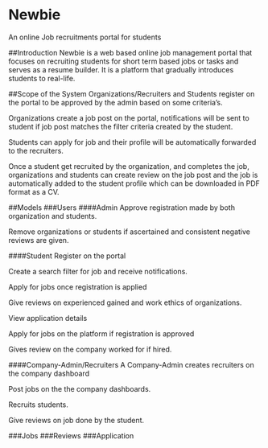 # Newbie
An online Job recruitments portal for students

##Introduction
Newbie is a web based online job management portal that focuses on recruiting students for short term based jobs or tasks and serves as a resume builder. 
It is a platform that gradually introduces students to real-life.

##Scope of the System
Organizations/Recruiters and Students register on the portal to be approved by the admin based on some criteria’s.

Organizations create a job post on the portal, notifications will be sent to student if job post matches the filter criteria created by the student.

Students can apply for job and their profile will be automatically forwarded to the recruiters.

Once a student get recruited by the organization, and completes the job, organizations and students can create review on the job post and the job is automatically added to the student profile which can be downloaded in PDF format as a CV.

##Models
###Users
####Admin
Approve registration made by both organization and students.

Remove organizations or students if ascertained and consistent negative reviews are given.

####Student
Register on the portal

Create a search filter for job and receive notifications.

Apply for jobs once registration is applied

Give reviews on experienced gained and work ethics of organizations.

View application details<one to many>


Apply for jobs on the platform if registration is approved

Gives review on the company worked for if hired.

####Company-Admin/Recruiters
A Company-Admin creates recruiters on the company dashboard

Post jobs on the the company dashboards.

Recruits students.

Give reviews on job done by the student.

###Jobs
###Reviews
###Application






